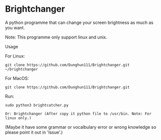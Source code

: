 # Brightchanger
A python programme that can change your screen brightness as much as you want.

Note: This programme only support linux and unix.

Usage

For Linux:

    git clone https://github.com/Dunghun111/Brightchanger.git ~/brightchanger

For MacOS:
    
    git clone https://github.com/Dunghun111/Brightchanger.git
    
Run:

    sudo python3 brightcatcher.py

    Or: Brightchanger (After copy it python file to /usr/bin. Note: For linux only.)
    
    
(Maybe it have some grammar or vocalbulary error or wrong knowledge so please point it out in 'Issue'.)
